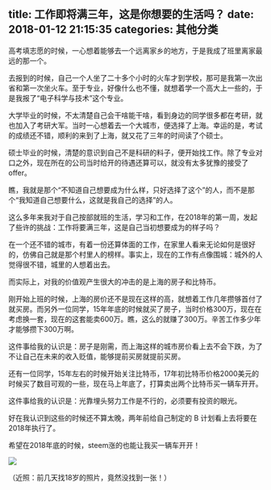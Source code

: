 title: 工作即将满三年，这是你想要的生活吗？
date: 2018-01-12 21:15:35
categories: 其他分类
---

高考填志愿的时候，一心想着能够去一个远离家乡的地方，于是我成了班里离家最远的那一个。

<!--more-->

去报到的时候，自己一个人坐了二十多个小时的火车才到学校，那可是我第一次出省和第一次坐火车。至于专业，好像什么也不懂，就想着学一个高大上一些的，于是我报了“电子科学与技术”这个专业。

大学毕业的时候，不太清楚自己会干啥能干啥，看到身边的同学很多都在考研，就也加入了考研大军。当时一心想着去一个大城市，便选择了上海。幸运的是，考试的成绩还不错，顺利的来到了上海，就又花了三年的时间读了个硕士。

硕士毕业的时候，清楚的意识到自己不是科研的料子，便开始找工作。除了专业对口之外，现在所在的公司当时给开的待遇还算可以，就没有太多犹豫的接受了offer。

瞧，我就是那个“不知道自己想要成为什么样，只好选择了这个”的人，而不是那个“我知道自己想要什么，这就是我自己的选择”的人。

这么多年来我对于自己按部就班的生活，学习和工作，在2018年的第一周，发起了些许的挑战：工作将要满三年，这是自己当初想要成为的样子吗？

在一个还不错的城市，有着一份还算体面的工作，在家里人看来无论如何是很好的，仿佛自己就是那个村里人的榜样。事实上，现在的工作有点像围城：城外的人觉得很不错，城里的人想着出去。

而实际上，对我的价值观产生很大的冲击的是上海的房子和比特币。

刚开始上班的时候，上海的房价还不是现在这样的高，就想着工作几年攒够首付了就买房。而另外一位同学，15年年底的时候就买了房子，当时价格300万，现在在考虑换一套，现在的这套能卖600万。瞧，这么的就赚了300万。辛苦工作多少年才能够攒下300万啊。

这件事给我的认识是：房子是刚需，而上海这样的城市房价看上去不会下跌，为了不让自己在未来的收入贬值，能够提前买房就提前买房。

还有一位同学，15年左右的时候开始关注比特币，17年初比特币价格2000美元的时候买了数目可观的一些，现在马上年底了，打算卖出两个比特币买一辆车开开。

这件事给我的认识是：光靠埋头努力工作是不行的，必须要有投资的眼光。

好在我认识到这些的时候还不算太晚，两年前给自己制定的 B 计划看上去将要在2018年执行了。

希望在2018年底的时候，steem涨的也能让我买一辆车开开！

![](https://steemitimages.com/DQme1cQ61qW4m8WjzW2Y8Ey4DW6uk3JrGBmEzD6pcUKSvQn/NZGS4650.JPG)

（近照：前几天找18岁的照片，竟然没找到一张！）